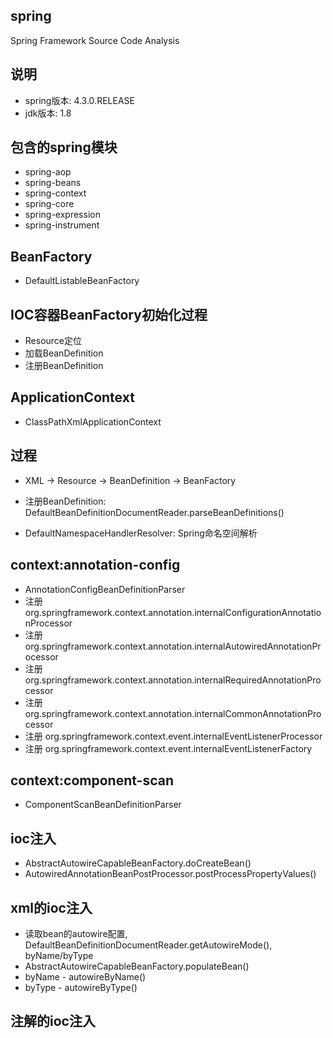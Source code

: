 ## spring

Spring Framework Source Code Analysis

## 说明

* spring版本: 4.3.0.RELEASE
* jdk版本: 1.8

## 包含的spring模块

* spring-aop
* spring-beans
* spring-context
* spring-core
* spring-expression
* spring-instrument

## BeanFactory

* DefaultListableBeanFactory

## IOC容器BeanFactory初始化过程

* Resource定位
* 加载BeanDefinition
* 注册BeanDefinition

## ApplicationContext

* ClassPathXmlApplicationContext

## 过程

* XML -> Resource -> BeanDefinition -> BeanFactory

* 注册BeanDefinition: DefaultBeanDefinitionDocumentReader.parseBeanDefinitions()
* DefaultNamespaceHandlerResolver: Spring命名空间解析

## context:annotation-config

* AnnotationConfigBeanDefinitionParser
* 注册 org.springframework.context.annotation.internalConfigurationAnnotationProcessor
* 注册 org.springframework.context.annotation.internalAutowiredAnnotationProcessor
* 注册 org.springframework.context.annotation.internalRequiredAnnotationProcessor
* 注册 org.springframework.context.annotation.internalCommonAnnotationProcessor
* 注册 org.springframework.context.event.internalEventListenerProcessor
* 注册 org.springframework.context.event.internalEventListenerFactory

## context:component-scan

* ComponentScanBeanDefinitionParser

## ioc注入

* AbstractAutowireCapableBeanFactory.doCreateBean()
* AutowiredAnnotationBeanPostProcessor.postProcessPropertyValues()

## xml的ioc注入

* 读取bean的autowire配置, DefaultBeanDefinitionDocumentReader.getAutowireMode(), byName/byType
* AbstractAutowireCapableBeanFactory.populateBean()
* byName - autowireByName()
* byType - autowireByType()

## 注解的ioc注入
